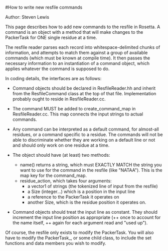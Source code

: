 #How to write new resfile commands

Author: Steven Lewis

This page describes how to add new commands to the resfile in Rosetta. A command is an object with a method that will make changes to the PackerTask for ONE single residue at a time.

The resfile reader parses each record into whitespace-delimited chunks of information, and attempts to match them against a group of available commands (which must be known at compile time). It then passes the necessary information to an instantiation of a command object, which applies whatever the command is supposed to do.

In coding details, the interfaces are as follows:

-   Command objects should be declared in ResfileReader.hh and inherit from the ResfileCommand class at the top of that file. Implementation probably ought to reside in ResfileReader.cc.
-   The command MUST be added to create\_command\_map in ResfileReader.cc. This map connects the input strings to actual commands.
-   Any command can be interpreted as a default command, for almost-all residues, or a command specific to a residue. The commands will not be able to discriminate whether they are working on a default line or not and should only work on one residue at a time.
-   The object should have (at least) two methods:
    -   name() returns a string, which must EXACTLY MATCH the string you want to use for the command in the resfile (like "NATAA"). This is the map key for the command\_map.
    -   residue\_action, which takes four arguments:
        -   a vector1 of strings (the tokenized line of input from the resfile)
        -   a Size (integer...) which is a position in the input line
        -   a reference to the PackerTask it operates on
        -   another Size, which is the residue position it operates on.

-   Command objects should treat the input line as constant. They should increment the input line position as appropriate (++ once to account for the name itself, ++ again for each argument read and "used up").

Of course, the resfile only exists to modify the PackerTask. You will also have to modify the PackerTask\_, or some child class, to include the set functions and data members you wish to modify.
